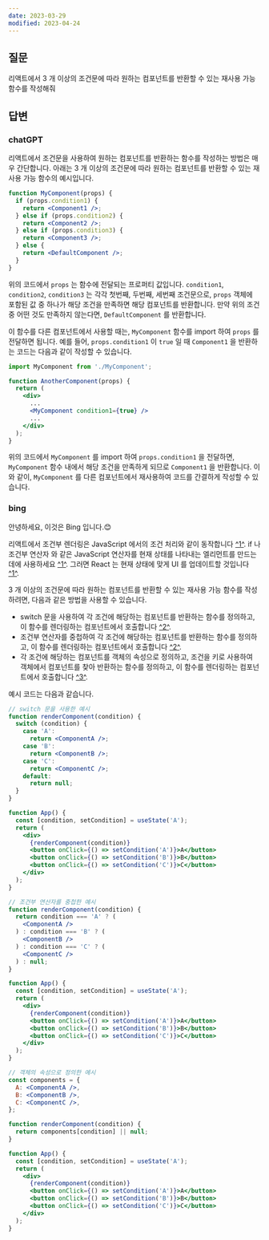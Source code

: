 ```yaml
---
date: 2023-03-29
modified: 2023-04-24
---
```


## 질문

리액트에서 3 개 이상의 조건문에 따라 원하는 컴포넌트를 반환할 수 있는 재사용 가능 함수를 작성해줘

## 답변

### chatGPT

리액트에서 조건문을 사용하여 원하는 컴포넌트를 반환하는 함수를 작성하는 방법은 매우 간단합니다. 아래는 3 개 이상의 조건문에 따라 원하는 컴포넌트를 반환할 수 있는 재사용 가능 함수의 예시입니다.

```jsx
function MyComponent(props) {
  if (props.condition1) {
    return <Component1 />;
  } else if (props.condition2) {
    return <Component2 />;
  } else if (props.condition3) {
    return <Component3 />;
  } else {
    return <DefaultComponent />;
  }
}
```

위의 코드에서 `props` 는 함수에 전달되는 프로퍼티 값입니다. `condition1`, `condition2`, `condition3` 는 각각 첫번째, 두번째, 세번째 조건문으로, `props` 객체에 포함된 값 중 하나가 해당 조건을 만족하면 해당 컴포넌트를 반환합니다. 만약 위의 조건 중 어떤 것도 만족하지 않는다면, `DefaultComponent` 를 반환합니다.

이 함수를 다른 컴포넌트에서 사용할 때는, `MyComponent` 함수를 import 하여 `props` 를 전달하면 됩니다. 예를 들어, `props.condition1` 이 `true` 일 때 `Component1` 을 반환하는 코드는 다음과 같이 작성할 수 있습니다.

```jsx
import MyComponent from './MyComponent';

function AnotherComponent(props) {
  return (
    <div>
      ...
      <MyComponent condition1={true} />
      ...
    </div>
  );
}
```

위의 코드에서 `MyComponent` 를 import 하여 `props.condition1` 을 전달하면, `MyComponent` 함수 내에서 해당 조건을 만족하게 되므로 `Component1` 을 반환합니다. 이와 같이, `MyComponent` 를 다른 컴포넌트에서 재사용하여 코드를 간결하게 작성할 수 있습니다.

### bing

[1]: https://ko.reactjs.org/docs/conditional-rendering.html " 조건부 렌더링–React"
[2]: https://react.vlpt.us/basic/06-conditional-rendering.html "6. 조건부 렌더링 · GitBook"
[3]: https://medium.com/vingle-tech-blog/react-%EB%A0%8C%EB%8D%94%EB%A7%81-%EC%9D%B4%ED%95%B4%ED%95%98%EA%B8%B0-f255d6569849 "React 렌더링 이해 및 최적화 (With Hook). React 의 렌더링 과정과 잘못된 시나리오로 인하여 이른 최적화하는 ..."

안녕하세요, 이것은 Bing 입니다.😊

리액트에서 조건부 렌더링은 JavaScript 에서의 조건 처리와 같이 동작합니다 [^1^][1]. if 나 조건부 연산자 와 같은 JavaScript 연산자를 현재 상태를 나타내는 엘리먼트를 만드는 데에 사용하세요 [^1^][1]. 그러면 React 는 현재 상태에 맞게 UI 를 업데이트할 것입니다 [^1^][1].

3 개 이상의 조건문에 따라 원하는 컴포넌트를 반환할 수 있는 재사용 가능 함수를 작성하려면, 다음과 같은 방법을 사용할 수 있습니다.

- switch 문을 사용하여 각 조건에 해당하는 컴포넌트를 반환하는 함수를 정의하고, 이 함수를 렌더링하는 컴포넌트에서 호출합니다 [^2^][2].
- 조건부 연산자를 중첩하여 각 조건에 해당하는 컴포넌트를 반환하는 함수를 정의하고, 이 함수를 렌더링하는 컴포넌트에서 호출합니다 [^2^][2].
- 각 조건에 해당하는 컴포넌트를 객체의 속성으로 정의하고, 조건을 키로 사용하여 객체에서 컴포넌트를 찾아 반환하는 함수를 정의하고, 이 함수를 렌더링하는 컴포넌트에서 호출합니다 [^3^][3].

예시 코드는 다음과 같습니다.

```jsx
// switch 문을 사용한 예시
function renderComponent(condition) {
  switch (condition) {
    case 'A':
      return <ComponentA />;
    case 'B':
      return <ComponentB />;
    case 'C':
      return <ComponentC />;
    default:
      return null;
  }
}

function App() {
  const [condition, setCondition] = useState('A');
  return (
    <div>
      {renderComponent(condition)}
      <button onClick={() => setCondition('A')}>A</button>
      <button onClick={() => setCondition('B')}>B</button>
      <button onClick={() => setCondition('C')}>C</button>
    </div>
  );
}
```

```jsx
// 조건부 연산자를 중첩한 예시
function renderComponent(condition) {
  return condition === 'A' ? (
    <ComponentA />
  ) : condition === 'B' ? (
    <ComponentB />
  ) : condition === 'C' ? (
    <ComponentC />
  ) : null;
}

function App() {
  const [condition, setCondition] = useState('A');
  return (
    <div>
      {renderComponent(condition)}
      <button onClick={() => setCondition('A')}>A</button>
      <button onClick={() => setCondition('B')}>B</button>
      <button onClick={() => setCondition('C')}>C</button>
    </div>
  );
}
```

```jsx
// 객체의 속성으로 정의한 예시
const components = {
  A: <ComponentA />,
  B: <ComponentB />,
  C: <ComponentC />,
};

function renderComponent(condition) {
  return components[condition] || null;
}

function App() {
  const [condition, setCondition] = useState('A');
  return (
    <div>
      {renderComponent(condition)}
      <button onClick={() => setCondition('A')}>A</button>
      <button onClick={() => setCondition('B')}>B</button>
      <button onClick={() => setCondition('C')}>C</button>
    </div>
  );
}
```
